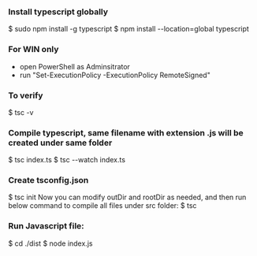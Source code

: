 ### Install typescript globally
$ sudo npm install -g typescript
$ npm install --location=global typescript

### For WIN only
- open PowerShell as Adminsitrator
- run "Set-ExecutionPolicy -ExecutionPolicy RemoteSigned"

### To verify 
$ tsc -v

### Compile typescript, same filename with extension .js will be created under same folder
$ tsc index.ts
$ tsc --watch index.ts

### Create tsconfig.json
$ tsc init
Now you can modify outDir and rootDir as needed, and then run below command to compile all files under src folder:
$ tsc 

### Run Javascript file:
$ cd ./dist
$ node index.js
